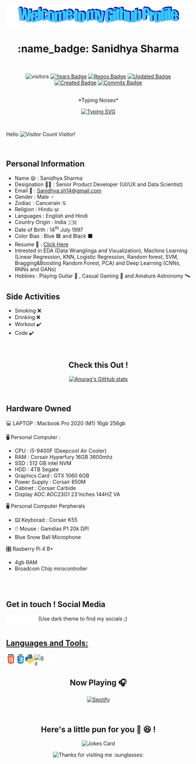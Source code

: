 <!-- WELCOME TO MY GITHUB PROFILE BANNER -->
<div align="center">
  <img src="https://github.com/Sanidhya-Sharma/Sanidhya-Sharma/blob/main/src/welcome.png?raw=true" style="max-width: 100%;" alt="Welcome to my Github Profile" />
</div>

<!-- HEADER -->
<h1 align="center">:name_badge:  Sanidhya Sharma</h1>

  
<br />

<div align="center">
<!-- COUNTERS -->

![visitors](https://visitor-badge.glitch.me/badge?page_id=Sanidhya-Sharma.Sanidhya-Sharma&left_color=green&right_color=red)
[![Years Badge](https://badges.pufler.dev/years/Sanidhya-Sharma)](https://badges.pufler.dev)
[![Repos Badge](https://badges.pufler.dev/repos/Sanidhya-Sharma)](https://badges.pufler.dev)
[![Updated Badge](https://badges.pufler.dev/updated/Sanidhya-Sharma/Sanidhya-Sharma)](https://badges.pufler.dev)
[![Created Badge](https://badges.pufler.dev/created/Sanidhya-Sharma/Sanidhya-Sharma)](https://badges.pufler.dev)
[![Commits Badge](https://badges.pufler.dev/commits/monthly/Sanidhya-Sharma)](https://badges.pufler.dev)

<br />
</div>

<!-- TYPING ANIMATION -->
<div align="center">
*Typing Noises*

  
[![Typing SVG](https://readme-typing-svg.herokuapp.com?size=24&color=FFFFFF&background=000000&multiline=true&width=450&height=160&lines=Hey+There!+I+am+Sanidhya+Sharma;Welcome+to+my+GitHub+Profile.;I+am+an+Aspiring+Data+Scientist;Worked+on+EDA%2C+Data+Wrangling%2C;+Machine+Learning%2C+CNN%2C+RNN+and+GANs)](https://git.io/typing-svg)

</div>
<br />

<!-- OLD COUNTER VISITOR -->

Hello ![Visitor Count](https://profile-counter.glitch.me/Sanidhya-Sharma/count.svg) Visitor! 

<br />

<!-- STATIC PERSONAL INFORMATION -->
## Personal Information
- Name :smiley: : Sanidhya Sharma 
- Designation :technologist: : Senior Product Developer (UI/UX and Data Scientist)
- Email :e-mail: : Sanidhya.sh14@gmail.com
- Gender : Male :male_sign:
- Zodiac : Cancerain :cancer:
- Religion : Hindu :om:
- Languages : English and Hindi  
- Country Origin : India :india:
- Date of Birth : 14<sup>th</sup> July 1997
- Color Bias : Blue :blue_square: and Black :black_large_square:
- Resume :bookmark_tabs: : <a href="https://sanidhya-sharma-resume.herokuapp.com/" target="__Blank">Click Here</a>
- Intrested in EDA (Data Wranglinga and Visualization), Machine Learning (Linear Regression, KNN, Logistic Regression, Random forest, SVM, Bragging&Boosting Random Forest, PCA) and Deep Learning (CNNs, RNNs and GANs)
- Hobbies : Playing Guitar :guitar: , Casual Gaming :space_invader:  and Amature Astronomy :artificial_satellite:

## Side Activities 
- Smoking :x:
- Drinking :x:
- Workout :heavy_check_mark:
- Code :heavy_check_mark:

<br />

<div align="center">

<!-- DYNAMIC PROFILE STATS -->
## Check this Out !
[![Anurag's GitHub stats](https://github-readme-stats.vercel.app/api?username=Sanidhya-Sharma)](https://github.com/anuraghazra/github-readme-stats)

</div>
  
<br />

## Hardware Owned 
:computer: LAPTOP : Macbook Pro 2020 (M1) 16gb 256gb

:desktop_computer: Personal Computer :
- CPU : i5-9400F (Deepcool Air Cooler)
- RAM : Corsair Hyperfury 16GB 3600mhz 
- SSD : 512 GB intel NVM
- HDD : 4TB Segate 
- Graphics Card : GTX 1060 6GB
- Power Supply : Corsair 850M
- Cabinet : Corsair Carbide 
- Display AOC AOC23G1 23'inches 144HZ VA

:desktop_computer: Personal Computer Perpherals
- :keyboard: Keyborad : Corsair K55
- :computer_mouse: Mouse : Gamdias P1 20k DPI
- Blue Snow Ball Microphone 

:control_knobs: Rasberry Pi 4 B+ 
  - 4gb RAM 
  - Broadcom Chip mirocontroller 

<br />
<br />


<!-- SOCIAL MEDIA ICONS AND LINKS -->
## Get in touch ! Social Media
(Use dark theme to find my socials ;)
<a href="https://sanidhya-sharma-resume.herokuapp.com/" target="_blank"><img align="left" alt="Sanidhya-Sharma-resume" width="22px" src="https://github.com/Aakarsh-B/trying-repos/blob/master/www.svg" /></a>
<a href="https://linkedin.com/in/sanidhya-sharma-/" target="_blank"><img align="left" alt="Sanidhya Sharma | LinkedIn" width="22px" src="https://github.com/Aakarsh-B/trying-repos/blob/master/linkedin.svg" />
<a href="https://instagram.com/sanidhya__sharma" target="_blank"><img align="left" alt="Sanidhya Sharma| Instagram" width="22px" src="https://github.com/Aakarsh-B/trying-repos/blob/master/insta.svg" />
<a href="https://twitter.com/Aakarsh-Bhttps://www.w3.org/html/" target="_blank"><img align="left" alt="Sanidhya Sharma | Twitter" width="22px" src="https://github.com/Aakarsh-B/trying-repos/blob/master/twitter.svg" />
<br />
<br />

  

<!--  CODING LANGUAGE TOOLS  -->
## Languages and Tools:
<a href="https://www.w3.org/html/" target="_blank"><img align="left" alt="HTML5" width="26px" src="https://raw.githubusercontent.com/github/explore/80688e429a7d4ef2fca1e82350fe8e3517d3494d/topics/html/html.png" /></a>
  
<a href="https://www.w3schools.com/css/" target="_blank"><img align="left" alt="CSS3" width="26px" src="https://raw.githubusercontent.com/github/explore/80688e429a7d4ef2fca1e82350fe8e3517d3494d/topics/css/css.png" /></a>
  
<a href="https://www.python.org" target="_blank"> <img align="left" alt="Python" width="26px" src="https://github.com/Aakarsh-B/trying-repos/blob/master/python-5.svg?raw=true"/> </a>
  
<a href="https://git-scm.com/" target="_blank"> <img align="left" alt="git" width="26px" src="https://www.vectorlogo.zone/logos/git-scm/git-scm-icon.svg"/> </a>
  
<img align="left" alt="GitHub" width="26px" src="https://github.com/Aakarsh-B/trying-repos/blob/master/github.svg" />
<br />
<br />


<div align="center">
  
<!-- SPOTIFY NOW PLAYING -->
  
## Now Playing 🎧

[![Spotify](https://github-readme-remake.vercel.app/api/spotify)](https://open.spotify.com/user/43d5de29f7f94611a13b9e786f2d40bf)
<br/>

<br />

<!-- JOKES AND PUNS -->
## Here's a little pun for you :rofl: :laughing: !
![Jokes Card](https://readme-jokes.vercel.app/api)

</div>
  
<div align="center">
  <img height="120" alt="Thanks for visiting me :sunglasses:" width="100%" src="https://raw.githubusercontent.com/BrunnerLivio/brunnerlivio/master/images/marquee.svg" />
</div>

<!---
Sanidhya-Sharma/Sanidhya-Sharma is a ✨ special ✨ repository because its `README.md` (this file) appears on your GitHub profile.
You can click the Preview link to take a look at your changes.
--->
